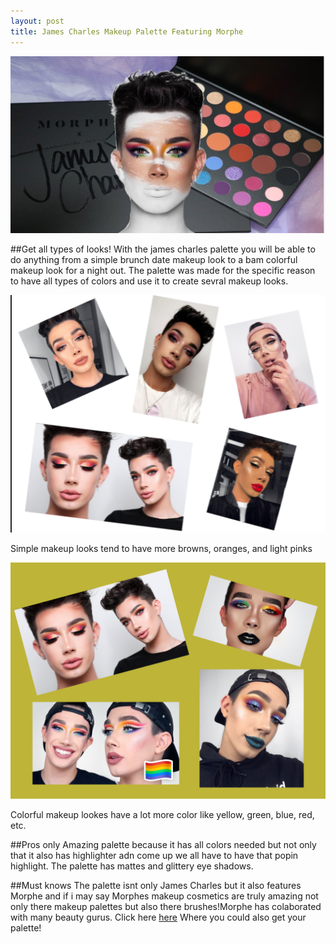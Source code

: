 ```yaml
---
layout: post
title: James Charles Makeup Palette Featuring Morphe
---
```



![Jamesc](/images/jamesc.jpg)


##Get all types of looks!
With the james charles palette you will be able to do anything from a simple brunch date makeup look to a bam colorful makeup look for a night out. The palette was made for the specific reason to have all types of colors and use it to create sevral makeup looks. 
 
![james](/images/james.png)

Simple makeup looks tend to have more browns, oranges, and light pinks

![color](/images/color.jpg)

Colorful makeup lookes have a lot more color like yellow, green, blue, red, etc.

##Pros only
Amazing palette because it has all colors needed but not only that it also has highlighter adn come up we all have to have that popin highlight. The palette has mattes and glittery eye shadows.

##Must knows
The palette isnt only James Charles but it also features Morphe and if i may say Morphes makeup cosmetics are truly amazing not only there makeup palettes but also there brushes!Morphe has colaborated with many beauty gurus. Click here
[here](https://www.morphebrushes.com/)
Where you could also get your palette!

